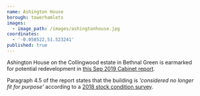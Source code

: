 ```yaml
---
name: Ashington House
borough: towerhamlets 
images:
  - image_path: /images/ashingtonhouse.jpg
coordinates:
  - '-0.058522,51.523241'
published: true
---
```

Ashington House on the Collingwood estate in Bethnal Green is earmarked for potential redevelopment in [this Sep 2019 Cabinet report](https://democracy.towerhamlets.gov.uk/mgConvert2PDF.aspx?ID=155455).

Paragraph 4.5 of the report states that the building is _'considered no longer fit for purpose'_ according to a [2018 stock condition survey](https://www.towerhamlets.gov.uk/Documents/Ridge_Ashington_House_Report.pdf).


